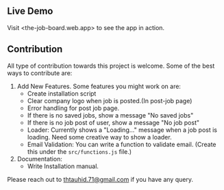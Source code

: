 ## Live Demo

Visit <the-job-board.web.app> to see the app in action.

## Contribution

All type of contribution towards this project is welcome.
Some of the best ways to contribute are:

1. Add New Features. Some features you might work on are:
    - Create installation script
    - Clear company logo when job is posted.(In post-job page)
    - Error handling for post job page.
    - If there is no saved jobs, show a message "No saved jobs"
    - If there is no job post of user, show a message "No job post"
    - Loader: Currently shows a "Loading..." message when a job post is loading. Need some creative way to show a loader.
    - Email Validation: You can write a function to validate email. (Create this under the `src/functions.js` file.)
2. Documentation:
    - Write Installation manual.

Please reach out to <thtauhid.71@gmail.com> if you have any query.
